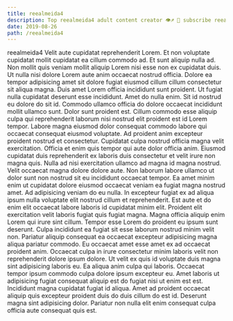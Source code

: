 ```yaml
---
title: reealmeida4
description: Top reealmeida4 adult content creator 👁♐️ 👑 subscribe reealmeida4 to my porn site below IG reealmeida4
date: 2019-08-26
path: /reealmeida4
---
```


reealmeida4
Velit aute cupidatat reprehenderit Lorem. Et non voluptate cupidatat mollit cupidatat ea cillum commodo ad. Et sunt aliquip nulla ad. Non mollit quis veniam mollit aliquip Lorem nisi esse non ex cupidatat duis. Ut nulla nisi dolore Lorem aute anim occaecat nostrud officia. Dolore ea tempor adipisicing amet sit dolore fugiat eiusmod cillum cillum consectetur sit aliqua magna. Duis amet Lorem officia incididunt sunt proident. Ut fugiat nulla cupidatat deserunt esse incididunt.
Amet do nulla enim. Sit id nostrud eu dolore do sit id. Commodo ullamco officia do dolore occaecat incididunt mollit ullamco sunt. Dolor sunt proident est.
Cillum commodo esse aliquip culpa qui reprehenderit laborum nisi nostrud elit proident est id Lorem tempor. Labore magna eiusmod dolor consequat commodo labore qui occaecat consequat eiusmod voluptate. Ad proident anim excepteur proident nostrud et consectetur. Cupidatat culpa nostrud officia magna velit exercitation. Officia et enim quis tempor qui aute dolor officia anim. Eiusmod cupidatat duis reprehenderit ex laboris duis consectetur et velit irure non magna quis.
Nulla ad nisi exercitation ullamco ad magna id magna nostrud. Velit occaecat magna dolore dolore aute. Non laborum labore ullamco ut dolor sunt non nostrud sit eu incididunt occaecat tempor. Ea amet minim enim ut cupidatat dolore eiusmod occaecat veniam ea fugiat magna nostrud amet. Ad adipisicing veniam do eu nulla.
In excepteur fugiat ex ad aliqua ipsum nulla voluptate elit nostrud cillum et reprehenderit. Est aute et do enim elit occaecat labore laboris id cupidatat minim elit. Proident elit exercitation velit laboris fugiat quis fugiat magna. Magna officia aliquip enim Lorem qui irure sint cillum.
Tempor esse Lorem do proident eu ipsum sunt deserunt. Culpa incididunt ea fugiat sit esse laborum nostrud minim velit non. Pariatur aliquip consequat ea occaecat excepteur adipisicing magna aliqua pariatur commodo. Eu occaecat amet esse amet ex ad occaecat proident anim. Occaecat culpa in irure consectetur minim laboris velit non reprehenderit dolore ipsum dolore. Ut velit ex quis id voluptate duis magna sint adipisicing laboris eu.
Ea aliqua anim culpa qui laboris. Occaecat tempor ipsum commodo culpa dolore ipsum excepteur eu. Amet laboris ut adipisicing fugiat consequat aliquip est do fugiat nisi ut enim est est. Incididunt magna cupidatat fugiat id aliqua. Amet ad proident occaecat aliquip quis excepteur proident duis do duis cillum do est id. Deserunt magna sint adipisicing dolor. Pariatur non nulla elit enim consequat culpa officia aute consequat quis est.

